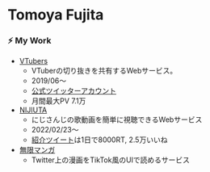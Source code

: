 # Tomoya Fujita

### ⚡️ My Work
- [VTubers](https://vtubers.love)
  - VTuberの切り抜きを共有するWebサービス。
  - 2019/06～
  - [公式ツイッターアカウント](https://twitter.com/VtubersOfficial)
  - 月間最大PV 7.1万
- [NIJIUTA](https://www.nijiuta.com)
  - にじさんじの歌動画を簡単に視聴できるWebサービス
  - 2022/02/23〜
  - [紹介ツイート](https://twitter.com/VTubersOfficial/status/1496395861303382016)は1日で8000RT, 2.5万いいね
- [無限マンガ]([https://www.nijiuta.com](https://mugen-manga.com/))
  - Twitter上の漫画をTikTok風のUIで読めるサービス
